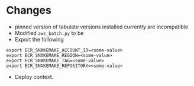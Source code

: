 # Changes 

* pinned version of tabulate versions installed currently are incompatible
* Modified `aws_batch.py` to be 
* Export the following
```
export ECR_SNAKEMAKE_ACCOUNT_ID=<some-value>
export ECR_SNAKEMAKE_REGION=<some-value>
export ECR_SNAKEMAKE_TAG=<some-value>
export ECR_SNAKEMAKE_REPOSITORY=<some-value>
```
* Deploy context. 
